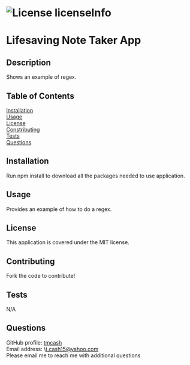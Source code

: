# ![License licenseInfo](https://img.shields.io/badge/License-MIT-yellow.svg)  
# Lifesaving Note Taker App
## Description
Shows an example of regex.
## Table of Contents
[Installation](#installation)  
[Usage](#usage)  
[License](#license)  
[Constributing](#contributing)  
[Tests](#tests)  
[Questions](#questions)
## Installation
Run npm install to download all the packages needed to use application.
## Usage
Provides an example of how to do a regex.

## License
This application is covered under the MIT license.
## Contributing
Fork the code to contribute!
## Tests
N/A
## Questions
GitHub profile: [tmcash](https://www.github.com/tmcash)    
Email address: \t.cash15@yahoo.com  
Please email me to reach me with additional questions